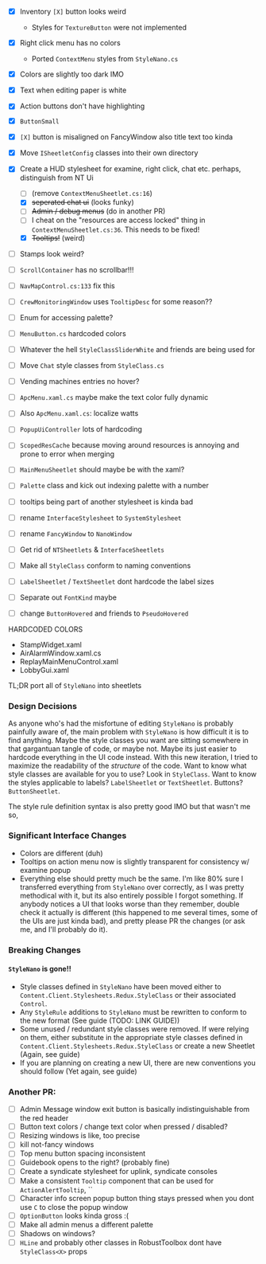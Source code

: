 - [x] Inventory `[X]` button looks weird
    - Styles for `TextureButton` were not implemented
- [x] Right click menu has no colors
    - Ported `ContextMenu` styles from `StyleNano.cs`
- [x] Colors are slightly too dark IMO
- [x] Text when editing paper is white
- [x] Action buttons don't have highlighting
- [x] `ButtonSmall`
- [x] `[X]` button is misaligned on FancyWindow also title text too kinda
- [x] Move `ISheetletConfig` classes into their own directory
- [x] Create a HUD stylesheet for examine, right click, chat etc. perhaps, distinguish from NT Ui
    - [ ] (remove `ContextMenuSheetlet.cs:16`)
    - [x] ~~seperated chat ui~~ (looks funky)
    - [ ] ~~Admin / debug menus~~ (do in another PR)
    - [ ] I cheat on the "resources are access locked" thing in `ContextMenuSheetlet.cs:36`. This needs to be fixed!
    - [x] ~~Tooltips!~~ (weird)
- [ ] Stamps look weird?
- [ ] `ScrollContainer` has no scrollbar!!!
- [ ] `NavMapControl.cs:133` fix this
- [ ] `CrewMonitoringWindow` uses `TooltipDesc` for some reason??
- [ ] Enum for accessing palette?
- [ ] `MenuButton.cs` hardcoded colors
- [ ] Whatever the hell `StyleClassSliderWhite` and friends are being used for
- [ ] Move `Chat` style classes from `StyleClass.cs`
- [ ] Vending machines entries no hover?
- [ ] `ApcMenu.xaml.cs` maybe make the text color fully dynamic
- [ ] Also `ApcMenu.xaml.cs`: localize watts
- [ ] `PopupUiController` lots of hardcoding

- [ ] `ScopedResCache` because moving around resources is annoying and prone to error when merging
- [ ] `MainMenuSheetlet` should maybe be with the xaml?
- [ ] `Palette` class and kick out indexing palette with a number
- [ ] tooltips being part of another stylesheet is kinda bad
- [ ] rename `InterfaceStylesheet` to `SystemStylesheet`
- [ ] rename `FancyWindow` to `NanoWindow`
- [ ] Get rid of `NTSheetlets` & `InterfaceSheetlets`
- [ ] Make all `StyleClass` conform to naming conventions
- [ ] `LabelSheetlet` / `TextSheetlet` dont hardcode the label sizes
- [ ] Separate out `FontKind` maybe
- [ ] change `ButtonHovered` and friends to `PseudoHovered`

HARDCODED COLORS

- StampWidget.xaml
- AirAlarmWindow.xaml.cs
- ReplayMainMenuControl.xaml
- LobbyGui.xaml

TL;DR port all of `StyleNano` into sheetlets

### Design Decisions

As anyone who's had the misfortune of editing `StyleNano` is probably painfully aware of, the main problem
with `StyleNano` is how difficult it is to find anything. Maybe the style classes you want are sitting somewhere in that
gargantuan tangle of code, or maybe not. Maybe its just easier to hardcode everything in the UI code instead. With this
new iteration, I tried to maximize the readability of the *structure* of the code. Want to know what style classes are
available for you to use? Look in `StyleClass`. Want to know the styles applicable to labels? `LabelSheetlet`
or `TextSheetlet`. Buttons? `ButtonSheetlet`.

The style rule definition syntax is also pretty good IMO but that wasn't me so,

### Significant Interface Changes

- Colors are different (duh)
- Tooltips on action menu now is slightly transparent for consistency w/ examine popup
- Everything else should pretty much be the same. I'm like 80% sure I transferred everything from `StyleNano` over
  correctly, as I was pretty methodical with it, but its also entirely possible I forgot something. If anybody notices a
  UI that looks worse than they remember, double check it actually is different (this happened to me several times, some
  of the UIs are just kinda bad), and pretty please PR the changes (or ask me, and I'll probably do it).

### Breaking Changes

#### `StyleNano` is gone!!

- Style classes defined in `StyleNano` have been moved either to `Content.Client.Stylesheets.Redux.StyleClass` or their
  associated `Control`.
- Any `StyleRule` additions to `StyleNano` must be rewritten to conform to the new format (See guide (TODO: LINK GUIDE))
- Some unused / redundant style classes were removed. If were relying on them, either substitute in the appropriate
  style classes defined in `Content.Client.Stylesheets.Redux.StyleClass` or create a new Sheetlet (Again, see guide)
- If you are planning on creating a new UI, there are new conventions you should follow (Yet again, see guide)

### Another PR:

- [ ] Admin Message window exit button is basically indistinguishable from the red header
- [ ] Button text colors / change text color when pressed / disabled?
- [ ] Resizing windows is like, too precise
- [ ] kill not-fancy windows
- [ ] Top menu button spacing inconsistent
- [ ] Guidebook opens to the right? (probably fine)
- [ ] Create a syndicate stylesheet for uplink, syndicate consoles
- [ ] Make a consistent `Tooltip` component that can be used for `ActionAlertTooltip`, ``
- [ ] Character info screen popup button thing stays pressed when you dont use `C` to close the popup window
- [ ] `OptionButton` looks kinda gross :(
- [ ] Make all admin menus a different palette
- [ ] Shadows on windows?
- [ ] `HLine` and probably other classes in RobustToolbox dont have `StyleClass<X>` props
